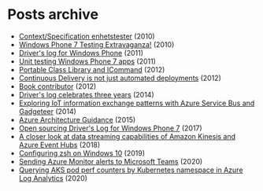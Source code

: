 # Posts archive

- [Context/Specification enhetstester](posts/2010-09-05-context-specification-enhetstester.md) (2010)
- [Windows Phone 7 Testing Extravaganza!](posts/2010-11-06-windows-phone-7-testing-extravaganza.md) (2010)
- [Driver's log for Windows Phone](posts/2011-03-11-driverslog-for-windows-phone.md) (2011)
- [Unit testing Windows Phone 7 apps](posts/2011-08-14-unit-testing-windows-phone-7-apps.md) (2011)
- [Portable Class Library and ICommand](posts/2012-03-13-portable-class-library-and-icommand.md) (2012)
- [Continuous Delivery is not just automated deployments](posts/2012-12-12-continuous-delivery-is-not-just-automated-deployments.md) (2012)
- [Book contributor](posts/2012-12-16-book-contributor.md) (2012)
- [Driver's log celebrates three years](posts/2014-01-15-drivers-log-celebrates-three-years.md) (2014)
- [Exploring IoT information exchange patterns with Azure Service Bus and Gadgeteer](posts/2014-08-09-exploring-iot-information-exchange-patterns.md) (2014)
- [Azure Architecture Guidance](posts/2015-01-02-azure-architecture-guidance.md) (2015)
- [Open sourcing Driver's Log for Windows Phone 7](posts/2017-01-13-opensourcing-driverslog.md) (2017)
- [A closer look at data streaming capabilities of Amazon Kinesis and Azure Event Hubs](posts/2018-03-17-aws-kinesis-and-azure-eventhubs.md) (2018)
- [Configuring zsh on Windows 10](posts/2019-09-08-zsh-on-wsl.md) (2019)
- [Sending Azure Monitor alerts to Microsoft Teams](posts/2020-06-05-sending-azure-monitor-alerts-to-teams.md) (2020)
- [Querying AKS pod perf counters by Kubernetes namespace in Azure Log Analytics](posts/2020-06-10-aks-pod-perf-across-namespaces-azure-monitor.md) (2020)
